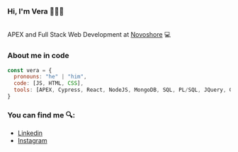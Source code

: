 ### Hi, I'm Vera 👋🧑‍💻

</br>APEX and Full Stack Web Development at <a href="https://www.novoshore.com/">Novoshore</a> 💻

### About me in code

```js
const vera = {
  pronouns: "he" | "him",
  code: [JS, HTML, CSS],
  tools: [APEX, Cypress, React, NodeJS, MongoDB, SQL, PL/SQL, JQuery, GIT, Jira],
}
```

### You can find me 🔍:
- [Linkedin](https://www.linkedin.com/in/jvera95/)
- [Instagram](https://www.instagram.com/josevr_95/)

<!--
**JVera95/JVera95** is a ✨ _special_ ✨ repository because its `README.md` (this file) appears on your GitHub profile.

Here are some ideas to get you started:

- 🔭 I’m currently working on ...
- 🌱 I’m currently learning ...
- 👯 I’m looking to collaborate on ...
- 🤔 I’m looking for help with ...
- 💬 Ask me about ...
- 📫 How to reach me: ...
- 😄 Pronouns: ...
- ⚡ Fun fact: ...
-->
